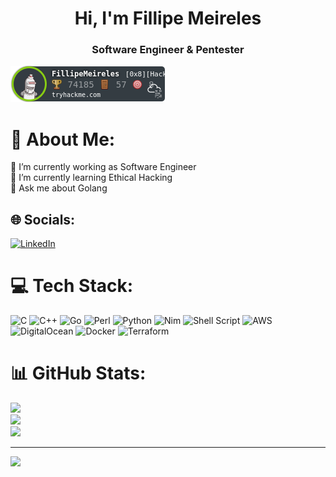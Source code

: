 
<h1 align="center"> Hi, I'm Fillipe Meireles </h1>
<h3 align="center">Software Engineer & Pentester</h3>

<img src="https://raw.githubusercontent.com/fillipehmeireles/fillipehmeireles/main/FillipeMeirelesTHM.png" />

# 💫 About Me:
🔭 I’m currently working as Software Engineer <br>
🌱 I’m currently learning Ethical Hacking<br>
💬 Ask me about Golang


## 🌐 Socials:
[![LinkedIn](https://img.shields.io/badge/LinkedIn-%230077B5.svg?logo=linkedin&logoColor=white)](https://linkedin.com/in/fillipe-meireles) 

# 💻 Tech Stack:
![C](https://img.shields.io/badge/c-%2300599C.svg?style=for-the-badge&logo=c&logoColor=white) ![C++](https://img.shields.io/badge/c++-%2300599C.svg?style=for-the-badge&logo=c%2B%2B&logoColor=white) ![Go](https://img.shields.io/badge/go-%2300ADD8.svg?style=for-the-badge&logo=go&logoColor=white) ![Perl](https://img.shields.io/badge/perl-%2339457E.svg?style=for-the-badge&logo=perl&logoColor=white) ![Python](https://img.shields.io/badge/python-3670A0?style=for-the-badge&logo=python&logoColor=ffdd54) ![Nim](https://img.shields.io/badge/nim-%23FFE953.svg?style=for-the-badge&logo=nim&logoColor=white) ![Shell Script](https://img.shields.io/badge/shell_script-%23121011.svg?style=for-the-badge&logo=gnu-bash&logoColor=white) ![AWS](https://img.shields.io/badge/AWS-%23FF9900.svg?style=for-the-badge&logo=amazon-aws&logoColor=white) ![DigitalOcean](https://img.shields.io/badge/DigitalOcean-%230167ff.svg?style=for-the-badge&logo=digitalOcean&logoColor=white) ![Docker](https://img.shields.io/badge/docker-%230db7ed.svg?style=for-the-badge&logo=docker&logoColor=white) ![Terraform](https://img.shields.io/badge/terraform-%235835CC.svg?style=for-the-badge&logo=terraform&logoColor=white)
# 📊 GitHub Stats:
![](https://github-readme-stats.vercel.app/api/top-langs/?username=fillipehmeireles&theme=dark&hide_border=true&include_all_commits=false&count_private=false&layout=compact&exclude_repo=vala-gnome-development,evalKotlin,flutter-login,todolist-app,webassembly-com-c)<br/>
![](https://github-readme-stats.vercel.app/api?username=fillipehmeireles&theme=dark&hide_border=true&include_all_commits=false&count_private=false)<br/>
![](https://github-readme-streak-stats.herokuapp.com/?user=fillipehmeireles&theme=dark&hide_border=true)<br/>


---
[![](https://visitcount.itsvg.in/api?id=fillipehmeireles&icon=0&color=0)](https://visitcount.itsvg.in)

<!-- Proudly created with GPRM ( https://gprm.itsvg.in ) -->
